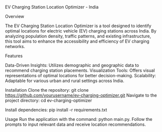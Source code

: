 EV Charging Station Location Optimizer - India

Overview

The EV Charging Station Location Optimizer is a tool designed to identify optimal locations for electric vehicle (EV) charging stations across India. By analyzing population density, traffic patterns, and existing infrastructure, this tool aims to enhance the accessibility and efficiency of EV charging networks.

Features

Data-Driven Insights: Utilizes demographic and geographic data to recommend charging station placements.
Visualization Tools: Offers visual representations of optimal locations for better decision-making.
Scalability: Adaptable for various urban and rural settings across India.

Installation
Clone the repository: git clone https://github.com/yourusername/ev-charging-optimizer.git
Navigate to the project directory: cd ev-charging-optimizer

Install dependencies: pip install -r requirements.txt

Usage
Run the application with the command: python main.py. Follow the prompts to input relevant data and receive location recommendations.
